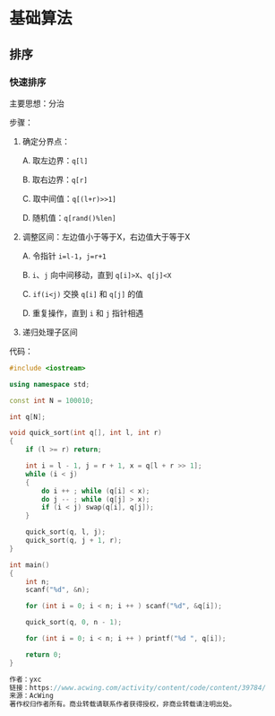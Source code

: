 # 基础算法

## 排序

### 快速排序

主要思想：分治

步骤：

1. 确定分界点：

   A. 取左边界：`q[l]` 

   B. 取右边界：`q[r]`

   C. 取中间值：`q[(l+r)>>1]`

   D. 随机值：`q[rand()%len]`

2. 调整区间：左边值小于等于X，右边值大于等于X

   A. 令指针 `i=l-1`，`j=r+1`

   B. `i`、`j` 向中间移动，直到 `q[i]>X`、`q[j]<X`

   C. `if(i<j)` 交换 `q[i]` 和 `q[j]` 的值

   D. 重复操作，直到 `i` 和 `j` 指针相遇

3. 递归处理子区间

代码：

```c++
#include <iostream>

using namespace std;

const int N = 100010;

int q[N];

void quick_sort(int q[], int l, int r)
{
    if (l >= r) return;

    int i = l - 1, j = r + 1, x = q[l + r >> 1];
    while (i < j)
    {
        do i ++ ; while (q[i] < x);
        do j -- ; while (q[j] > x);
        if (i < j) swap(q[i], q[j]);
    }

    quick_sort(q, l, j);
    quick_sort(q, j + 1, r);
}

int main()
{
    int n;
    scanf("%d", &n);

    for (int i = 0; i < n; i ++ ) scanf("%d", &q[i]);

    quick_sort(q, 0, n - 1);

    for (int i = 0; i < n; i ++ ) printf("%d ", q[i]);

    return 0;
}

作者：yxc
链接：https://www.acwing.com/activity/content/code/content/39784/
来源：AcWing
著作权归作者所有。商业转载请联系作者获得授权，非商业转载请注明出处。
```

